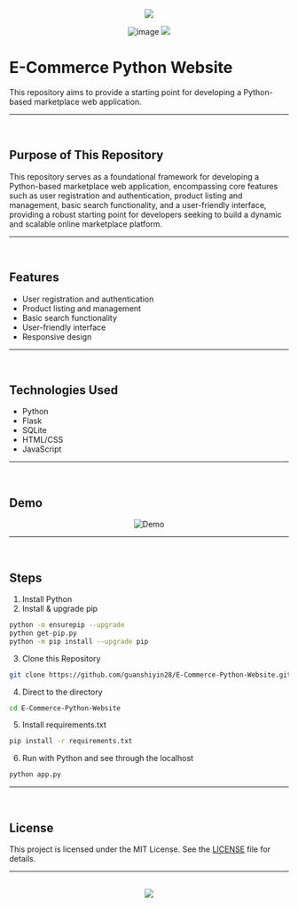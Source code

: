 <div align=center>

<img src="https://capsule-render.vercel.app/api?type=waving&height=100&color=20:06D001,100:F0F0F0&section=footer&reversal=false&textBg=false&fontAlignY=50&descAlign=48&descAlignY=59"/>

![image](https://github.com/user-attachments/assets/253287e6-25a9-4aef-95ae-53f94d441c48)
<img src="https://capsule-render.vercel.app/api?type=waving&height=100&color=20:06D001,100:F0F0F0&section=header&reversal=false&textBg=false&fontAlignY=50&descAlign=48&descAlignY=59"/>

</div>

# E-Commerce Python Website

This repository aims to provide a starting point for developing a Python-based marketplace web application.

<hr><br>

## Purpose of This Repository

This repository serves as a foundational framework for developing a Python-based marketplace web application, encompassing core features such as user registration and authentication, product listing and management, basic search functionality, and a user-friendly interface, providing a robust starting point for developers seeking to build a dynamic and scalable online marketplace platform.

<hr><br>

## Features

- User registration and authentication
- Product listing and management
- Basic search functionality
- User-friendly interface
- Responsive design

<hr><br>

## Technologies Used

- Python
- Flask
- SQLite
- HTML/CSS
- JavaScript

<hr><br>

## Demo

<div align=center>
  
![Demo](https://github.com/user-attachments/assets/a5b7f6ff-c3ec-403c-aa05-4affde0130a0)

</div>
<hr><br>

## Steps

1. Install Python
2. Install & upgrade pip

```bash
python -m ensurepip --upgrade
python get-pip.py
python -m pip install --upgrade pip
```

3. Clone this Repository

```bash
git clone https://github.com/guanshiyin28/E-Commerce-Python-Website.git
```

4. Direct to the directory

```bash
cd E-Commerce-Python-Website
```

5. Install requirements.txt

```bash
pip install -r requirements.txt
```

6. Run with Python and see through the localhost

```bash
python app.py
```

<hr><br>

## License

This project is licensed under the MIT License. See the [LICENSE](LICENSE) file for details.

<hr><br>

<div align="center">
  <a href="https://www.instagram.com/guanshiyin_/">
     <img src="https://capsule-render.vercel.app/api?type=waving&height=200&color=20:06D001,100:F0F0F0&section=footer&reversal=false&textBg=false&fontAlignY=50&descAlign=48&descAlignY=59"/>
  </a>
</div>
